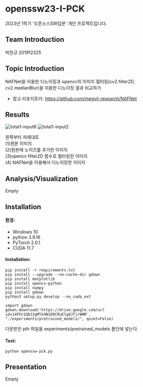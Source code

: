 # openssw23-I-PCK
2023년 1학기 '오픈소스SW입문' 개인 프로젝트입니다.

## Team Introduction
박찬규 201912325

## Topic Introduction
NAFNet을 이용한 디노이징과 opencv의 이미지 필터링(cv2.filter2D, cv2.medianBlur)을 이용한 디노이징 결과 비교하기
- 참고 리포지토리: https://github.com/megvii-research/NAFNet

## Results
![total1-input6](https://github.com/originalkyu/openssw23-I-PCK/assets/107669268/4760c87a-6609-48ed-abf6-174628d5458b)
![total1-input2](https://github.com/originalkyu/openssw23-I-PCK/assets/107669268/261ed282-6637-4846-b909-28d85aa5f3a0)
  
왼쪽부터 차례대로  
  (1)원본 이미지  
  (2)원본에 노이즈를 추가한 이미지  
  (3)opencv filter2D 함수로 필터링한 이미지   
  (4) NAFNet을 이용해서 디노이징한 이미지  

## Analysis/Visualization
Empty

## Installation
#### 환경:
- Windows 10
- python 3.9.16
- PyTorch 2.0.1
- CUDA 11.7

#### Installation:
```
pip install -r requirements.txt
pip install --upgrade --no-cache-dir gdown
pip install matplotlib
pip install opencv-python
pip install numpy
pip install gdown
python3 setup.py develop --no_cuda_ext
```

```
import gdown
gdown.download('https://drive.google.com/uc?id=14Fht1QQJ2gMlk4N1ERCRuElg8JfjrWWR', "./experiments/pretrained_models/", quiet=False)
```
다운받은 pth 파일을 experiments/pretrained_models 폴던에 넣는다.

#### Test:
```
python openssw-pck.py
```

## Presentation
Empty
